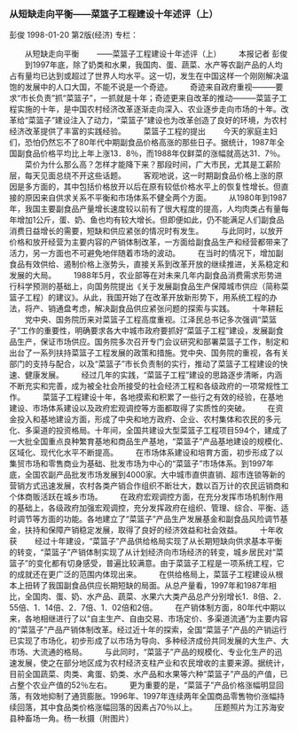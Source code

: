 ### 从短缺走向平衡——菜篮子工程建设十年述评（上）
彭俊
1998-01-20
第2版(经济)
专栏：

　　从短缺走向平衡
　　——菜篮子工程建设十年述评（上）
　　本报记者  彭俊
　　到1997年底，除了奶类和水果，我国肉、蛋、蔬菜、水产等农副产品的人均占有量均已达到或超过了世界人均水平。这一切，发生在中国这样一个刚刚解决温饱的发展中的人口大国，不能不说是一个奇迹。
　　奇迹来自政府重视———要求“市长负责”抓“菜篮子”，一抓就是十年；奇迹更来自改革的推动———菜篮子工程实施的十年，是中国农村经济改革逐渐走向深入、农业逐步走向市场的十年。改革给“菜篮子”建设注入了动力，“菜篮子”建设也为改革创造了良好的环境，为农村经济改革提供了丰富的实践经验。
　　菜篮子工程的提出
　　今天的家庭主妇们，恐怕仍然忘不了80年代中期副食品价格高涨的那些日子。据统计，1987年全国副食品价格平均比上年上涨13．8％，而1988年仅鲜菜的涨幅就高达31．7％。
　　菜价为什么那么高？怎样才能降下来？那段时间，广大市民，尤其是工薪阶层，每天见面总绕不开这些话题。
　　客观地说，这一时期副食品价格上涨的原因是多方面的，其中包括价格放开以后在原有较低价格水平上的恢复性增长。但直接的原因来自供求关系不平衡和市场体系不健全两个方面。
　　从1980年到1987年，我国主要副食品产量增长速度较以前有了很大程度的提高，人均肉类占有量每年增加1公斤，蛋、奶、鱼也均有较大增长。但即便如此，仍不能满足人们副食品消费日益增长的需要，短缺和供应紧张的情况时有发生。
　　与此同时，以放开价格和放开经营为主要内容的产销体制改革，一方面给副食品生产和经营都带来了活力，另一方面也不可避免地伴随着市场的波动。
　　在当时的情况下，增加副食品有效供给、遏制价格上涨势头，直接关系到改革开放的继续推进，关系稳定和发展的大局。
　　1988年5月，农业部等在对未来几年内副食品消费需求形势进行科学预测的基础上，向国务院提出《关于发展副食品生产保障城市供应（简称菜篮子工程）的建议》。从此，我国开始了在改革开放新形势下，用系统工程的办法，将产、销通盘考虑，解决副食品供应紧张问题的探索与实践。
　　十年耕耘
　　党中央、国务院历来对菜篮子工程高度重视。江泽民总书记多次强调“菜篮子”工作的重要性，明确要求各大中城市政府要抓好“菜篮子工程”建设，发展副食品生产，保证市场供应。国务院多次召开专门会议研究和部署菜篮子工作，制定和出台了一系列扶持菜篮子工程发展的政策和措施。党中央、国务院的重视，各有关部门的支持与配合，以及“菜篮子”市长负责制的实行，推动了菜篮子工程建设的快速、健康发展。
　　经过几年的实践，“菜篮子工程”建设的思路逐步清晰，内涵不断充实和完善，成为被全社会所接受的社会经济工程和各级政府的一项常规性工作。
　　菜篮子工程建设十年，各地摸索和积累了一些行之有效的经验，在基地建设、市场体系建设以及政府宏观调控等方面都取得了实质性的突破。
　　在资金投入和基地建设方面，形成了中央和地方政府、企业、农村集体和农民的多元化、多渠道的投资格局。十年间，全国共建设大型菜篮子工程项目594个，建成了一大批全国重点良种繁育基地和商品生产基地，“菜篮子”产品基地建设的规模化、区域化、现代化水平不断提高。
　　在市场体系建设和培育方面，初步形成了以集贸市场和零售商业为基础、批发市场为中心的“菜篮子”市场体系。到1997年底，全国农副产品批发市场发展到4000家。大中城市直供直销、超市连锁等新的营销方式迅速发展，农村各类产销合作组织不断壮大，数以百万计的农民运销商和个体商贩活跃在城乡市场。
　　在政府宏观调控方面，在充分发挥市场机制作用的基础上，各级政府加强宏观调控，充分发挥政府在组织、管理、综合、平衡、适时调节等方面的功能。各地建立了“菜篮子”产品生产发展基金和副食品风险调节基金，扶持和保障产销稳定发展，取得了良好的经济效益和社会效益。
　　十年收获
　　经过十年建设，“菜篮子”产品供给格局实现了从长期短缺向供求基本平衡的转变，“菜篮子”产销体制实现了从计划经济向市场经济的转变，城乡居民对“菜篮子”的变化都有切身感受，普遍比较满意。由于菜篮子工程是一项系统工程，它的成就还在更广泛的范围内体现出来。
　　在供给格局上，菜篮子工程建设从根本上扭转了我国副食品供应长期短缺的局面。从总产量看，1997年和1987年相比，全国肉、蛋、奶、水产品、蔬菜、水果六大类产品总产分别增长1．8倍、2．55倍、1．14倍、2．7倍、1．02倍和2倍。
　　在产销体制方面，80年代中期以来，各地相继进行了以“自主生产、自由交易、市场定价、多渠道流通”为主要内容的“菜篮子”产品产销体制改革。经过近十年的探索，全国“菜篮子”产品的产销运行已实现了市场化，初步形成了以市场为导向、多种经济成份共同发展的大生产、大市场、大流通的格局。
　　与此同时，“菜篮子”产品的规模化、专业化生产的迅速发展，使之在部分地区成为农村经济支柱产业和农民增收的主要来源。据统计，目前全国蔬菜、肉类、禽蛋、奶类、水产品和水果等六种“菜篮子”产品的产值，已占整个农业产值的52％左右。
　　更为重要的是，“菜篮子”产品价格涨幅明显回落，有效地抑制了通货膨胀。1996年、1997年连续两年全国商品零售物价涨幅持续回落，其中食品类价格涨幅回落的因素占70％以上。
　　压题照片为江苏海安县种畜场一角。杨一秋摄（附图片）
